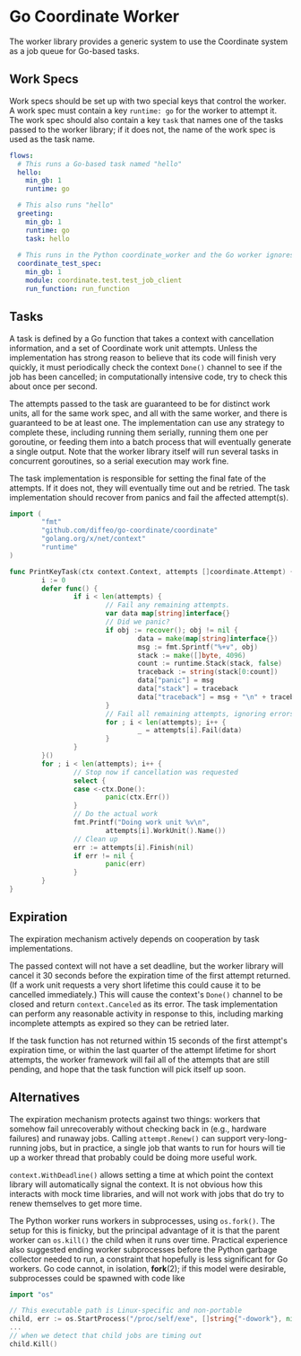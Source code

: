 Go Coordinate Worker
====================

The worker library provides a generic system to use the Coordinate
system as a job queue for Go-based tasks.

Work Specs
----------

Work specs should be set up with two special keys that control the
worker.  A work spec must contain a key `runtime: go` for the worker
to attempt it.  The work spec should also contain a key `task` that
names one of the tasks passed to the worker library; if it does not,
the name of the work spec is used as the task name.

```yaml
flows:
  # This runs a Go-based task named "hello"
  hello:
    min_gb: 1
    runtime: go

  # This also runs "hello"
  greeting:
    min_gb: 1
    runtime: go
    task: hello
    
  # This runs in the Python coordinate_worker and the Go worker ignores it
  coordinate_test_spec:
    min_gb: 1
    module: coordinate.test.test_job_client
    run_function: run_function
```

Tasks
-----

A task is defined by a Go function that takes a context with
cancellation information, and a set of Coordinate work unit attempts.
Unless the implementation has strong reason to believe that its code
will finish very quickly, it must periodically check the context
`Done()` channel to see if the job has been cancelled; in
computationally intensive code, try to check this about once per
second.

The attempts passed to the task are guaranteed to be for distinct work
units, all for the same work spec, and all with the same worker, and
there is guaranteed to be at least one.  The implementation can use
any strategy to complete these, including running them serially,
running them one per goroutine, or feeding them into a batch process
that will eventually generate a single output.  Note that the worker
library itself will run several tasks in concurrent goroutines, so a
serial execution may work fine.

The task implementation is responsible for setting the final fate of
the attempts.  If it does not, they will eventually time out and be
retried.  The task implementation should recover from panics and fail
the affected attempt(s).

```go
import (
        "fmt"
        "github.com/diffeo/go-coordinate/coordinate"
        "golang.org/x/net/context"
        "runtime"
)

func PrintKeyTask(ctx context.Context, attempts []coordinate.Attempt) {
        i := 0
        defer func() {
                if i < len(attempts) {
                        // Fail any remaining attempts.
                        var data map[string]interface{}
                        // Did we panic?
                        if obj := recover(); obj != nil {
                                data = make(map[string]interface{})
                                msg := fmt.Sprintf("%+v", obj)
                                stack := make([]byte, 4096)
                                count := runtime.Stack(stack, false)
                                traceback := string(stack[0:count])
                                data["panic"] = msg
                                data["stack"] = traceback
                                data["traceback"] = msg + "\n" + traceback
                        }
                        // Fail all remaining attempts, ignoring errors
                        for ; i < len(attempts); i++ {
                                _ = attempts[i].Fail(data)
                        }
                }
        }()
        for ; i < len(attempts); i++ {
                // Stop now if cancellation was requested
                select {
                case <-ctx.Done():
                        panic(ctx.Err())
                }
                // Do the actual work
                fmt.Printf("Doing work unit %v\n",
                        attempts[i].WorkUnit().Name())
                // Clean up
                err := attempts[i].Finish(nil)
                if err != nil {
                        panic(err)
                }
        }
}
```

Expiration
----------

The expiration mechanism actively depends on cooperation by task
implementations.

The passed context will not have a set deadline, but the worker
library will cancel it 30 seconds before the expiration time of the
first attempt returned.  (If a work unit requests a very short
lifetime this could cause it to be cancelled immediately.)  This will
cause the context's `Done()` channel to be closed and return
`context.Canceled` as its error.  The task implementation can perform
any reasonable activity in response to this, including marking
incomplete attempts as expired so they can be retried later.

If the task function has not returned within 15 seconds of the first
attempt's expiration time, or within the last quarter of the attempt
lifetime for short attempts, the worker framework will fail all of the
attempts that are still pending, and hope that the task function will
pick itself up soon.

Alternatives
------------

The expiration mechanism protects against two things: workers that
somehow fail unrecoverably without checking back in (e.g., hardware
failures) and runaway jobs.  Calling `attempt.Renew()` can support
very-long-running jobs, but in practice, a single job that wants to
run for hours will tie up a worker thread that probably could be doing
more useful work.

`context.WithDeadline()` allows setting a time at which point the
context library will automatically signal the context.  It is not
obvious how this interacts with mock time libraries, and will not work
with jobs that do try to renew themselves to get more time.

The Python worker runs workers in subprocesses, using `os.fork()`.
The setup for this is finicky, but the principal advantage of it is
that the parent worker can `os.kill()` the child when it runs over
time.  Practical experience also suggested ending worker subprocesses
before the Python garbage collector needed to run, a constraint that
hopefully is less significant for Go workers.  Go code cannot, in
isolation, **fork**(2); if this model were desirable, subprocesses
could be spawned with code like

```go
import "os"

// This executable path is Linux-specific and non-portable
child, err := os.StartProcess("/proc/self/exe", []string{"-dowork"}, nil)
...
// when we detect that child jobs are timing out
child.Kill()
```
